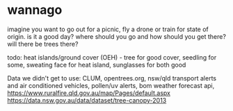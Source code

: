 # wannago
imagine you want to go out for a picnic, fly a drone or train for state of origin. is it a good day? where should you go and how should you get there? will there be trees there?

todo:
heat islands/ground cover (OEH) - tree for good cover, seedling for some, sweating face for heat island, sunglasses for both good

Data we didn't get to use: 
CLUM, opentrees.org, nsw/qld transport alerts and air conditioned vehicles, pollen/uv alerts, bom weather forecast api, https://www.ruralfire.qld.gov.au/map/Pages/default.aspx https://data.nsw.gov.au/data/dataset/tree-canopy-2013